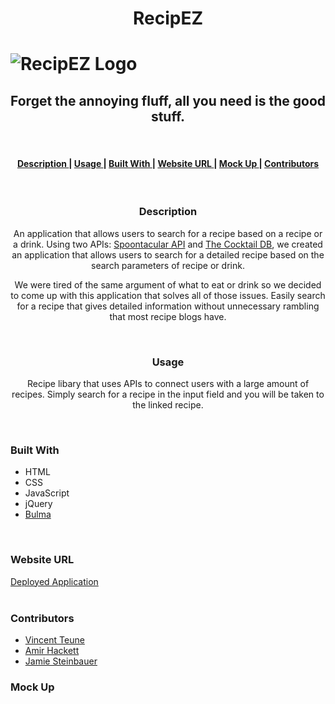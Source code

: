 <h1 align="center">RecipEZ<h1>
<img src="https://i.ibb.co/2tN7k5y/recip-EZ3-2.png" alt="RecipEZ Logo" border="0" align="center" />

<h2 align="center">Forget the annoying fluff, all you need is the good stuff.</h2>
<br>

<div align="center"><a name="menu"></a>
  <h4>
    <a href="#description">
      Description
    </a>
    <span> | </span>
    <a href="#usage">
      Usage
    </a>
    <span> | </span>
    <a href="#built-with">
      Built With
    </a>
    <span>|</span>
    <a href="#url">
      Website URL
    </a>
    <span>|</span>
    <a href="#mock-up">
      Mock Up
    </a>
    <span>|</span>
    <a href="#contributors">
      Contributors
    </a>
  </h4>
</div>
<br>

<h3 id="description" align="center">Description</h3>

<p align="center">An application that allows users to search for a recipe based on a recipe or a drink. Using two APIs: <a href="https://spoonacular.com/food-api">Spoontacular API</a> and <a href="https://www.thecocktaildb.com/">The Cocktail DB</a>, we created an application that allows users to search for a detailed recipe based on the search parameters of recipe or drink.</p>
<p align="center">We were tired of the same argument of what to eat or drink so we decided to come up with this application that solves all of those issues. Easily search for a recipe that gives detailed information without unnecessary rambling that most recipe blogs have.</p>
<br>

<h3 id="usage" align="center">Usage</h3>
<p align="center">Recipe libary that uses APIs to connect users with a large amount of recipes. Simply search for a recipe in the input field and you will be taken to the linked recipe.</p>
<br>

<h3 id="built-with">Built With</h3>
<ul>
<li>HTML</li>
<li>CSS</li>
<li>JavaScript</li>
<li>jQuery</li>
<li><a href="https://bulma.io/">Bulma</a></li>
</ul>
<br>

<h3 id="url">Website URL</h3>
<a href="https://amir-hackett.github.io/RecipEZ/">Deployed Application</a>
<br><br>

<h3 id="contributors">Contributors</h3>
<ul>
<li><a href="https://github.com/cobalt88">Vincent Teune</a></li>
<li><a href="https://github.com/Amir-Hackett">Amir Hackett</a></li>
<li><a href="https://github.com/JamieSteinbauer">Jamie Steinbauer</a></li>
</ul>

<h3 id="mock-up">Mock Up</h3>
<br>

